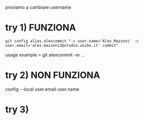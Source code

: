 proviamo a cambiare username 
# try 1) FUNZIONA
`git config alias.alexcommit "-c user.name='Alex Mazzoni' -c user.email='alex.mazzoni3@studio.unibo.it' commit"`

usage example = git alexcommit -m ...

# try 2) NON FUNZIONA
config --local user.email user.name

# try 3) 
